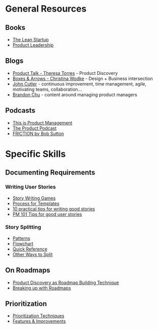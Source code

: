 # General Resources

## Books

- [The Lean Startup](https://www.amazon.ca/Lean-Startup-Entrepreneurs-Continuous-Innovation/dp/0307887898)
- [Product Leadership](https://www.amazon.ca/Product-Leadership-Managers-Products-Successful/dp/1491960604)

## Blogs

- [Product Talk - Theresa Torres](https://www.producttalk.org/) - Product Discovery
- [Boxes & Arrows - Christina Wodke](http://boxesandarrows.com/) - Design + Business intersection
- [John Cutler](https://medium.com/@johnpcutler) - continuous improvement, time management, agile, motivating teams, collaboration...
- [Brandon Chu](https://medium.com/@brandonmchu) - content around managing product managers

## Podcasts
- [This is Product Management](https://www.thisisproductmanagement.com/)
- [The Product Podcast](https://itunes.apple.com/ca/podcast/the-product-podcast/id1219400787?mt=2)
- [FRICTION by Bob Sutton](https://ecorner.stanford.edu/series/friction/)

# Specific Skills

## Documenting Requirements

### Writing User Stories

- [Story Writing Games](https://nexxle.com/agile/downloads)
- [Process for Templates](http://codingsans.com/blog/user-stories-with-templates)
- [10 practical tips for writing good stories](http://www.romanpichler.com/blog/10-tips-writing-good-user-stories/)
- [PM 101 Tips for good user stories](https://www.cleverism.com/product-management-101-tips-writing-good-user-stories/)

### Story Splitting
- [Patterns](http://agileforall.com/patterns-for-splitting-user-stories/)
- [Flowchart](http://agileforall.com/wp-content/uploads/2012/01/Story-Splitting-Flowchart.pdf)
- [Quick Reference](http://agileforall.com/wp-content/uploads/2009/10/Story-Splitting-Cheat-Sheet.pdf)
- [Other Ways to Split](https://web.archive.org/web/20120909082905/http://lassekoskela.com:80/thoughts/7/ways-to-split-user-stories/)

## On Roadmaps
- [Product Discovery as Roadmap Building Technique](https://www.producttalk.org/2016/03/introduction-to-product-discovery/)
- [Breaking up with Roadmaps](https://medium.com/fresh-tilled-soil/dear-product-roadmap-im-breaking-up-with-you-a47cfa6ca4f7)

## Prioritization
- [Prioritization Techniques](https://foldingburritos.com/product-prioritization-techniques/)
- [Features & Improvements](https://medium.com/@freshtilledsoil/how-to-prioritize-product-features-and-improvements-8aea72c8bf27)

